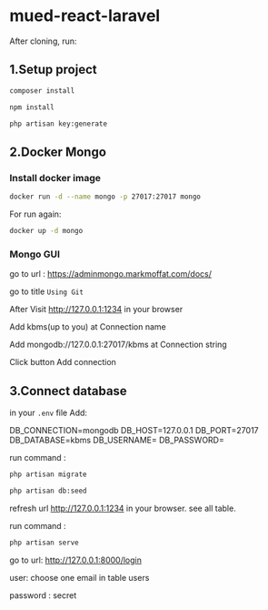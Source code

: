 # mued-react-laravel

After cloning, run:

## 1.Setup project 


```bash
composer install
```

```bash
npm install
```

```bash
php artisan key:generate
```

## 2.Docker Mongo 

### Install docker image

```bash
docker run -d --name mongo -p 27017:27017 mongo
```

For run again:
```bash
docker up -d mongo
```

### Mongo GUI

go to url : https://adminmongo.markmoffat.com/docs/ 

go to title  `Using Git`

After Visit http://127.0.0.1:1234 in your browser

Add kbms(up to you) at Connection name  

Add mongodb://127.0.0.1:27017/kbms  at Connection string

Click button Add connection


## 3.Connect database 

in your `.env` file Add:

DB_CONNECTION=mongodb
DB_HOST=127.0.0.1
DB_PORT=27017
DB_DATABASE=kbms
DB_USERNAME=
DB_PASSWORD=

run command :

```bash
php artisan migrate
```

```bash
php artisan db:seed
```
refresh url http://127.0.0.1:1234 in your browser. see all table.

run command :

```bash
php artisan serve
``` 

go to url:  http://127.0.0.1:8000/login

user: choose one email in table users

password : secret
